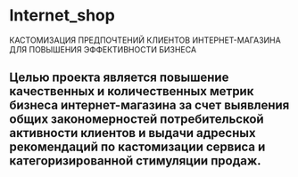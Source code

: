 # Internet_shop
КАСТОМИЗАЦИЯ ПРЕДПОЧТЕНИЙ КЛИЕНТОВ ИНТЕРНЕТ-МАГАЗИНА ДЛЯ ПОВЫШЕНИЯ ЭФФЕКТИВНОСТИ БИЗНЕСА
## Целью проекта является повышение качественных и количественных метрик бизнеса интернет-магазина за счет выявления общих закономерностей потребительской активности клиентов и выдачи адресных рекомендаций по кастомизации сервиса и категоризированной стимуляции продаж.
